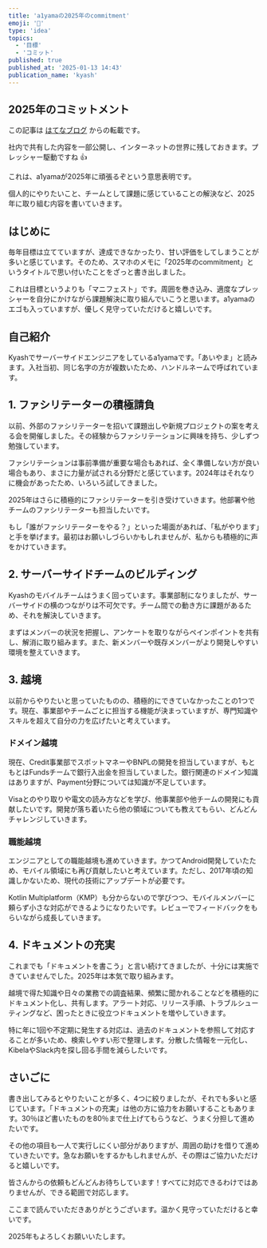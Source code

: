 ```yaml
---
title: 'a1yamaの2025年のcommitment'
emoji: '🙌'
type: 'idea'
topics:
  - '目標'
  - 'コミット'
published: true
published_at: '2025-01-13 14:43'
publication_name: 'kyash'
---
```


## 2025年のコミットメント

この記事は [はてなブログ](https://a1yama.hatenablog.com/entry/2025/01/13/143523) からの転載です。

社内で共有した内容を一部公開し、インターネットの世界に残しておきます。プレッシャー駆動ですね 👍

これは、a1yamaが2025年に頑張るぞという意思表明です。

個人的にやりたいこと、チームとして課題に感じていることの解決など、2025年に取り組む内容を書いていきます。

## はじめに

毎年目標は立てていますが、達成できなかったり、甘い評価をしてしまうことが多いと感じています。そのため、スマホのメモに「2025年のcommitment」というタイトルで思い付いたことをざっと書き出しました。

これは目標というよりも「マニフェスト」です。周囲を巻き込み、適度なプレッシャーを自分にかけながら課題解決に取り組んでいこうと思います。a1yamaのエゴも入っていますが、優しく見守っていただけると嬉しいです。

## 自己紹介

Kyashでサーバーサイドエンジニアをしているa1yamaです。「あいやま」と読みます。入社当初、同じ名字の方が複数いたため、ハンドルネームで呼ばれています。

## 1. ファシリテーターの積極請負

以前、外部のファシリテーターを招いて課題出しや新規プロジェクトの案を考える会を開催しました。その経験からファシリテーションに興味を持ち、少しずつ勉強しています。

ファシリテーションは事前準備が重要な場合もあれば、全く準備しない方が良い場合もあり、まさに力量が試される分野だと感じています。2024年はそれなりに機会があったため、いろいろ試してきました。

2025年はさらに積極的にファシリテーターを引き受けていきます。他部署や他チームのファシリテーターも担当したいです。

もし「誰がファシリテーターをやる？」といった場面があれば、「私がやります」と手を挙げます。最初はお願いしづらいかもしれませんが、私からも積極的に声をかけていきます。

## 2. サーバーサイドチームのビルディング

Kyashのモバイルチームはうまく回っています。事業部制になりましたが、サーバーサイドの横のつながりは不可欠です。チーム間での動き方に課題があるため、それを解決していきます。

まずはメンバーの状況を把握し、アンケートを取りながらペインポイントを共有し、解消に取り組みます。また、新メンバーや既存メンバーがより開発しやすい環境を整えていきます。

## 3. 越境

以前からやりたいと思っていたものの、積極的にできていなかったことの1つです。現在、事業部やチームごとに担当する機能が決まっていますが、専門知識やスキルを超えて自分の力を広げたいと考えています。

### ドメイン越境

現在、Credit事業部でスポットマネーやBNPLの開発を担当していますが、もともとはFundsチームで銀行入出金を担当していました。銀行関連のドメイン知識はありますが、Payment分野については知識が不足しています。

Visaとのやり取りや電文の読み方などを学び、他事業部や他チームの開発にも貢献したいです。開発が落ち着いたら他の領域についても教えてもらい、どんどんチャレンジしていきます。

### 職能越境

エンジニアとしての職能越境も進めていきます。かつてAndroid開発していたため、モバイル領域にも再び貢献したいと考えています。ただし、2017年頃の知識しかないため、現代の技術にアップデートが必要です。

Kotlin Multiplatform（KMP）も分からないので学びつつ、モバイルメンバーに頼らず小さな対応ができるようになりたいです。レビューでフィードバックをもらいながら成長していきます。

## 4. ドキュメントの充実

これまでも「ドキュメントを書こう」と言い続けてきましたが、十分には実施できていませんでした。2025年は本気で取り組みます。

越境で得た知識や日々の業務での調査結果、頻繁に聞かれることなどを積極的にドキュメント化し、共有します。アラート対応、リリース手順、トラブルシューティングなど、困ったときに役立つドキュメントを増やしていきます。

特に年に1回や不定期に発生する対応は、過去のドキュメントを参照して対応することが多いため、検索しやすい形で整理します。分散した情報を一元化し、KibelaやSlack内を探し回る手間を減らしたいです。

## さいごに

書き出してみるとやりたいことが多く、4つに絞りましたが、それでも多いと感じています。「ドキュメントの充実」は他の方に協力をお願いすることもあります。30％ほど書いたものを80％まで仕上げてもらうなど、うまく分担して進めたいです。

その他の項目も一人で実行しにくい部分がありますが、周囲の助けを借りて進めていきたいです。急なお願いをするかもしれませんが、その際はご協力いただけると嬉しいです。

皆さんからの依頼もどんどんお待ちしています！すべてに対応できるわけではありませんが、できる範囲で対応します。

ここまで読んでいただきありがとうございます。温かく見守っていただけると幸いです。

2025年もよろしくお願いいたします。

